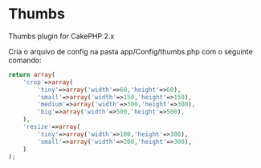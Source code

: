 Thumbs
======

Thumbs plugin for CakePHP 2.x

Cria o arquivo de config na pasta app/Config/thumbs.php com o seguinte comando:

``` PHP
return array(
    'crop'=>array(
        'tiny'=>array('width'=>60,'height'=>60),
        'small'=>array('width'=>150,'height'=>150),
        'medium'=>array('width'=>300,'height'=>300),
        'big'=>array('width'=>500,'height'=>500),
    ),
    'resize'=>array(
        'tiny'=>array('width'=>100,'height'=>300),
        'small'=>array('width'=>200,'height'=>300),
    )
);
```